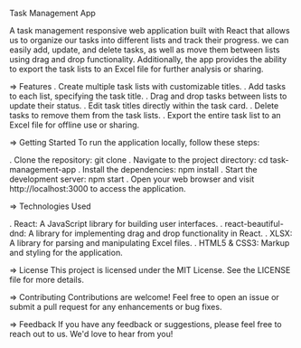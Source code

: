 Task Management App

A task management responsive web application built with React that allows us to organize our tasks into different lists and track their progress. we can easily add, update, and delete tasks, as well as move them between lists using drag and drop functionality. Additionally, the app provides the ability to export the task lists to an Excel file for further analysis or sharing.

=> Features
. Create multiple task lists with customizable titles.
. Add tasks to each list, specifying the task title.
. Drag and drop tasks between lists to update their status.
. Edit task titles directly within the task card.
. Delete tasks to remove them from the task lists.
. Export the entire task list to an Excel file for offline use or sharing.

=> Getting Started
To run the application locally, follow these steps:

. Clone the repository: git clone <repository-url>
. Navigate to the project directory: cd task-management-app
. Install the dependencies: npm install
. Start the development server: npm start
. Open your web browser and visit http://localhost:3000 to access the application.

=> Technologies Used

. React: A JavaScript library for building user interfaces.
. react-beautiful-dnd: A library for implementing drag and drop functionality in React.
. XLSX: A library for parsing and manipulating Excel files.
. HTML5 & CSS3: Markup and styling for the application.

=> License
This project is licensed under the MIT License. See the LICENSE file for more details.

=> Contributing
Contributions are welcome! Feel free to open an issue or submit a pull request for any enhancements or bug fixes.

=> Feedback
If you have any feedback or suggestions, please feel free to reach out to us. We'd love to hear from you!
